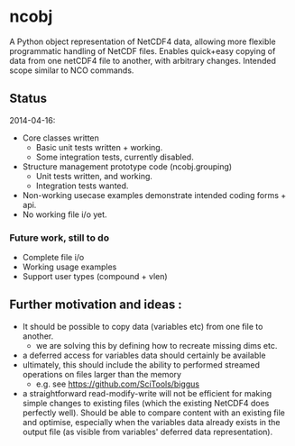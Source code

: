 ncobj
=====

A Python object representation of NetCDF4 data, allowing more flexible
programmatic handling of NetCDF files.
Enables quick+easy copying of data from one netCDF4 file to another, with
arbitrary changes.  Intended scope similar to NCO commands.

Status
------
2014-04-16:
 * Core classes written
   * Basic unit tests written + working.
   * Some integration tests, currently disabled.
 * Structure management prototype code (ncobj.grouping)
   * Unit tests written, and working.
   * Integration tests wanted.
 * Non-working usecase examples demonstrate intended coding forms + api.
 * No working file i/o yet.

### Future work, still to do ###
 * Complete file i/o
 * Working usage examples
 * Support user types (compound + vlen)


Further motivation and ideas :
------------------------------
 * It should be possible to copy data (variables etc) from one file to another.
   * we are solving this by defining how to recreate missing dims etc.
 * a deferred access for variables data should certainly be available
 * ultimately, this should include the ability to performed streamed operations on files larger than the memory
   * e.g. see https://github.com/SciTools/biggus
 * a straightforward read-modify-write will not be efficient for making simple
changes to existing files (which the existing NetCDF4 does perfectly well).
Should be able to compare content with an existing file and optimise,
especially when the variables data already exists in the output file (as
visible from variables' deferred data representation).
